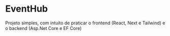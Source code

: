 # EventHub
Projeto simples, com intuito de praticar o frontend (React, Next e Tailwind) e o backend (Asp.Net Core e EF Core)
